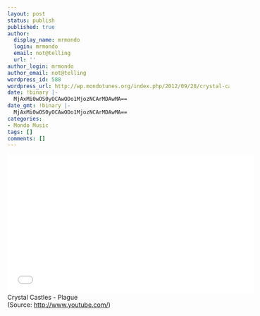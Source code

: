 ```yaml
---
layout: post
status: publish
published: true
author:
  display_name: mrmondo
  login: mrmondo
  email: not@telling
  url: ''
author_login: mrmondo
author_email: not@telling
wordpress_id: 588
wordpress_url: http://wp.mondotunes.org/index.php/2012/09/28/crystal-castles-plague/
date: !binary |-
  MjAxMi0wOS0yOCAwODo1MjozNCArMDAwMA==
date_gmt: !binary |-
  MjAxMi0wOS0yOCAwODo1MjozNCArMDAwMA==
categories:
- Mondo Music
tags: []
comments: []
---
```

<iframe width="560" height="315" src="//www.youtube.com/embed/JxVm2_ojQtk" frameborder="0"> </iframe>
Crystal Castles - Plague
<div class="attribution">(<span>Source:</span> <a href="http://www.youtube.com/">http://www.youtube.com/</a>)</div>
